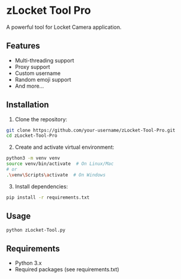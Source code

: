 # zLocket Tool Pro

A powerful tool for Locket Camera application.

## Features
- Multi-threading support
- Proxy support
- Custom username
- Random emoji support
- And more...

## Installation
1. Clone the repository:
```bash
git clone https://github.com/your-username/zLocket-Tool-Pro.git
cd zLocket-Tool-Pro
```

2. Create and activate virtual environment:
```bash
python3 -m venv venv
source venv/bin/activate  # On Linux/Mac
# or
.\venv\Scripts\activate  # On Windows
```

3. Install dependencies:
```bash
pip install -r requirements.txt
```

## Usage
```bash
python zLocket-Tool.py
```

## Requirements
- Python 3.x
- Required packages (see requirements.txt)
